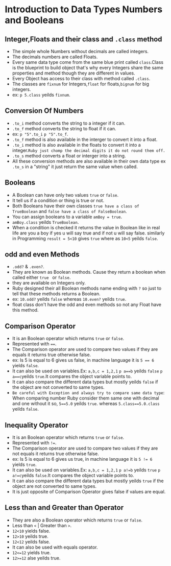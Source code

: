 # Introduction to Data Types Numbers and Booleans
 ## Integer,Floats and their class and `.class` method
  - The simple whole Numbers without decimals are called integers.
  - The decimals numbers are called Floats.
  - Every same data type come from the same blue print called `class`.Class is the blueprint to build object that's why every Integers share the same properties and method though they are different in values.
  - Every Object has access to their class with method called `.class`.
  - The classes are `fixnum` for Integers,`float` for floats,`bignum` for big integers.
  - ex: `p 5.class` yeilds `fixnum`.
 
 ## Conversion Of Numbers
  - `.to_i` method converts the string to a integer if it can.
  - `.to_f` method converts the string to float if it can.
  - ex: `p "5".to_i` `p "5".to_f`.
  - `.to_f` method is also available in the interger to convert it into a float.
  - `.to_i` method is also available in the floats to convert it into a integer.`Ruby just chomp the decimal digits it do not round them off.`
  - `.to_s` method converts a float or interger into a string.
  - All these conversion methods are also available in their own data type ex `.to_s` in a "string" it just return the same value when called. 
 
 ## Booleans
  - A Boolean can have only two values `true` or `false`.
  - It tell us if a condition or thing is true or not.
  - Both Booleans have their own classes `true have a class of TrueBoolean` and `false have a class of FalseBoolean`.
  - You can assign booleans to a variable `amBoy = true`.
  - `amBoy.class` yeilds `TrueBoolean`.
  - When a condition is checked it returns the value in Boolean like in real life are you a boy if yes u will say true and if not u will say false. similarly in Programming `result = 5<10` gives `true` where as `10<5` yeilds `false`.
 
 ## odd and even Methods
  - `.odd?` & `.even?`.
  - They are known as Boolean methods. Cause they return a boolean when called either `true ` or `false`.
  - they are available on Integers only.
  - Ruby designed their all Boolean methods name ending with `?` so just to tell that these methods returns a Boolean.
  - ex: `10.odd?` yeilds `false` whereas `10.even?` yeilds `true`.
  - float class don't have the odd and even methods so not any Float have this method.

 ## Comparison Operator
  - It is an Boolean operator which returns `true` or `false`.
  - Represented with `==`.
  - The Comparison operator are used to compare two values if they are equals it returns true otherwise false.
  - ex: Is 5 is equal to 6 gives us false, in machine language it is `5 == 6` yields `false`.
  - It can also be used on variables.Ex: `a,b,c = 1,2,1` `p a==b` yeilds `false` `p a==c`yeilds `true`.It compares the object variable points to.
  - It can also compare the different data types but mostly yeilds `false` if the object are not converted to same types.
  - `Be careful with Exception and always try to compare same data type`: When comparing number Ruby consider them same one with decimal and one without it so, `5==5.0` yeilds `true`. whereas `5.class==5.0.class` yeilds `false`.

 ## Inequality Operator
  - It is an Boolean operator which returns `true` or `false`.
  - Represented with `!=`.
  - The Comparison operator are used to compare two values if they are not equals it returns true otherwise false.
  - ex: Is 5 is equal to 6 gives us true, in machine language it is `5 != 6` yields `true`.
  - It can also be used on variables.Ex: `a,b,c = 1,2,1` `p a!=b` yeilds `true` `p a!=c`yeilds `false`.It compares the object variable points to.
  - It can also compare the different data types but mostly yeilds `true` if the object are not converted to same types.
  - It is just opposite of Comparison Operator gives false if values are equal.

 ## Less than and Greater than Operator
  - They are also a Boolean operator which returns `true` or `false`.
  - Less than `<` | Greater than `>`.
  - `12<10` yields false.
  - `12>10` yeilds true.
  - `12<12` yeilds false.
  - It can also be used with equals operator.
  - `12<=12` yields true.
  - `12>=12` alse yeilds true.